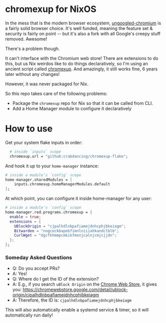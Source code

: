 # chromexup for NixOS

In the mess that is the modern browser ecosystem, [ungoogled-chromium](https://github.com/ungoogled-software/ungoogled-chromium) is a fairly solid browser choice. It's well funded, meaning the feature set & security is fairly on point -- but it's also a fork with all Google's creepy stuff removed. Awesome!

There's a problem though.

It can't interface with the Chromium web store! There are extensions to do this, but us Nix weirdos like to do things declaratively, so I'm using an ancient script called [chromexup](https://github.com/xsmile/chromexup). And amazingly, it still works fine, 6 years later without any changes!

However, it was never packaged for Nix.

So this repo takes care of the following problems:
- Package the `chromexup` repo for Nix so that it can be called from CLI.
- Add a Home Manager module to configure it declaratively

# How to use

Get your system flake inputs in order:

```nix
  # inside `inputs` scope
  chromexup.url = "github:crabdancing/chromexup-flake";
```

And hook it up to your `home-manager` instance:

```nix
# inside a module's `config` scope
home-manager.sharedModules = [
    inputs.chromexup.homeManagerModules.default
];
```

At which point, you can configure it inside home-manager for any user:

```nix
# inside a module's `config` scope
home-manager.red.programs.chromexup = {
  enable = true;
  extensions = {
    UBlockOrigin = "cjpalhdlnbpafiamejdnhcphjbkeiagm";
    Bitwarden = "nngceckbapebfimnlniiiahkandclblb";
    CurlWget = "dgcfkhmmpcmkikfmonjcalnjcmjcjjdn";
  };
};
```

### Someday Asked Questions

- Q: Do you accept PRs?
- A: Yes!
- Q: Where do I get the ID of the extension?
- A: E.g., if you search `uBlock Origin` on the [Chrome Web Store](https://chromewebstore.google.com), it gives you: https://chromewebstore.google.com/detail/ublock-origin/cjpalhdlnbpafiamejdnhcphjbkeiagm
- A: Therefore, the ID is: `cjpalhdlnbpafiamejdnhcphjbkeiagm`

This will also automatically enable a systemd service & timer, so it will automatically run daily!
